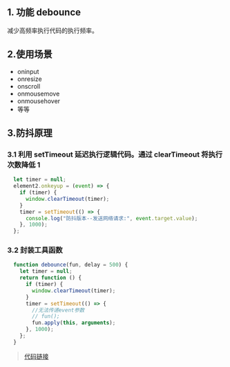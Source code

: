 ## 1. 功能 debounce
减少高频率执行代码的执行频率。


## 2.使用场景
- oninput
- onresize
- onscroll
- onmousemove
- onmousehover
- 等等

## 3.防抖原理
### 3.1 利用 setTimeout 延迟执行逻辑代码。通过 clearTimeout 将执行次数降低 1

```javascript
  let timer = null;
  element2.onkeyup = (event) => {
    if (timer) {
      window.clearTimeout(timer);
    }
    timer = setTimeout(() => {
      console.log("防抖版本--发送网络请求:", event.target.value);
    }, 1000);
  };
```

### 3.2 封装工具函数


```javascript
  function debounce(fun, delay = 500) {
    let timer = null;
    return function () {
      if (timer) {
        window.clearTimeout(timer);
      }
      timer = setTimeout(() => {
        //无法传递event参数
        // fun();
        fun.apply(this, arguments);
      }, 1000);
    };
  }
```

> [代码链接]()
